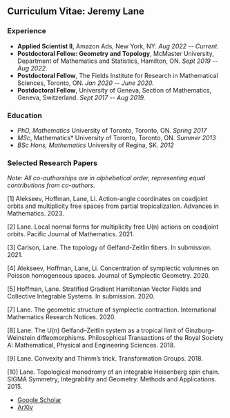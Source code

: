 ## Curriculum Vitae: Jeremy Lane


### Experience

- **Applied Scientist II**, Amazon Ads, New York, NY. *Aug 2022 -- Current.*
- **Postdoctoral Fellow: Geometry and Topology**, McMaster University, Department of Mathematics and Statistics, Hamilton, ON. *Sept 2019 -- Aug 2022.*
- **Postdoctoral Fellow**, The Fields Institute for Research in Mathematical Sciences, Toronto, ON. *Jan 2020 -- June 2020.*
- **Postdoctoral Fellow**, University of Geneva, Section of Mathematics, Geneva, Switzerland. *Sept 2017 -- Aug 2019.*

### Education

- *PhD, Mathematics* University of Toronto, Toronto, ON. *Spring 2017*
- *MSc*, Mathematics* University of Toronto, Toronto, ON. *Summer 2013*
- *BSc Hons, Mathematics* University of Regina, SK. *2012*

### Selected Research Papers

*Note: All co-authorships are in alphebetical order, representing equal contributions from co-authors.*

[1] Alekseev, Hoffman, Lane, Li. Action-angle coordinates on coadjoint orbits and multiplicity free spaces from partial tropicalization. Advances in Mathematics. 2023.

[2] Lane. Local normal forms for multiplicity free U(n) actions on coadjoint orbits. Pacific Journal of Mathematics. 2021.

[3] Carlson, Lane. The topology of Gelfand-Zeitlin fibers. In submission. 2021. 

[4] Alekseev, Hoffman, Lane, Li. Concentration of symplectic volumnes on Poisson homogeneous spaces. Journal of Symplectic Geometry. 2020.

[5] Hoffman, Lane. Stratified Gradient Hamiltonian Vector Fields and Collective Integrable Systems. In submission.
2020.

[7] Lane. The geometric structure of symplectic contraction. International Mathematics Research Notices. 2020.

[8] Lane. The U(n) Gelfand–Zeitlin system as a tropical limit of Ginzburg–Weinstein diffeomorphisms. Philosophical Transactions of the Royal Society A: Mathematical, Physical and Engineering Sciences. 2018.

[9] Lane. Convexity and Thimm’s trick. Transformation Groups. 2018.

[10] Lane. Topological monodromy of an integrable Heisenberg spin chain. SIGMA Symmetry, Integrability and Geometry: Methods and Applications. 2015.

- [Google Scholar](https://scholar.google.ca/citations?user=atcyxVwAAAAJ&hl=en)
- [ArXiv](https://arxiv.org/a/lane_j_2.html)
